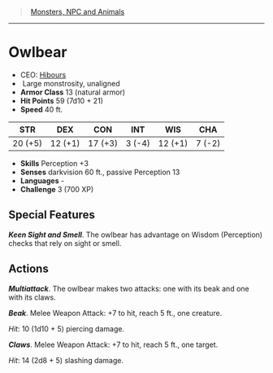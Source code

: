 ﻿---
!MonsterItem
Family: MonsterVO
Type: monstrosity
Size: Large
Alignment: unaligned
ArmorClass: 13 (natural armor)
HitPoints: 59 (7d10 + 21)
Speed: 40 ft.
Strength: 20 (+5)
Dexterity: 12 (+1)
Constitution: 17 (+3)
Intelligence: ' 3 (-4)'
Wisdom: 12 (+1)
Charisma: ' 7 (-2)'
Skills: Perception +3
Senses: darkvision 60 ft., passive Perception 13
Languages: '-'
Challenge: 3 (700 XP)
Id: monsters_vo.md#owlbear
ParentLink: monsters_vo.md#monsters-npc-and-animals
Name: Owlbear
ParentName: Monsters, NPC and Animals
NameLevel: 1
AltName: '[Hibours](hd_monsters_hibours.md)'
Attributes:
  Name: Owlbear
  Markdown: >+
    # <!--Name-->Owlbear<!--/Name-->


    - CEO: <!--AltName-->[Hibours](hd_monsters_hibours.md)<!--/AltName-->

    -  <!--Size-->Large<!--/Size--> <!--Type-->monstrosity<!--/Type-->, <!--Alignment-->unaligned<!--/Alignment-->

    - **Armor Class** <!--ArmorClass-->13 (natural armor)<!--/ArmorClass-->

    - **Hit Points** <!--HitPoints-->59 (7d10 + 21)<!--/HitPoints-->

    - **Speed** <!--Speed-->40 ft.<!--/Speed-->


    |STR|DEX|CON|INT|WIS|CHA|

    |---|---|---|---|---|---|

    |<!--Strength-->20 (+5)<!--/Strength-->|<!--Dexterity-->12 (+1)<!--/Dexterity-->|<!--Constitution-->17 (+3)<!--/Constitution-->|<!--Intelligence--> 3 (-4)<!--/Intelligence-->|<!--Wisdom-->12 (+1)<!--/Wisdom-->|<!--Charisma--> 7 (-2)<!--/Charisma-->|


    - **Skills** <!--Skills-->Perception +3<!--/Skills-->

    - **Senses** <!--Senses-->darkvision 60 ft., passive Perception 13<!--/Senses-->

    - **Languages** <!--Languages-->-<!--/Languages-->

    - **Challenge** <!--Challenge-->3 (700 XP)<!--/Challenge-->


    ## Special Features


    **_Keen Sight and Smell_**. The owlbear has advantage on Wisdom (Perception) checks that rely on sight or smell.


    ## Actions


    **_Multiattack_**. The owlbear makes two attacks: one with its beak and one with its claws.


    **_Beak_**. Melee Weapon Attack: +7 to hit, reach 5 ft., one creature.


    _Hit_: 10 (1d10 + 5) piercing damage.


    **_Claws_**. Melee Weapon Attack: +7 to hit, reach 5 ft., one target.


    _Hit_: 14 (2d8 + 5) slashing damage.

  AltName: '[Hibours](hd_monsters_hibours.md)'
  Size: Large
  Type: monstrosity
  Alignment: unaligned
  ArmorClass: 13 (natural armor)
  HitPoints: 59 (7d10 + 21)
  Speed: 40 ft.
  Strength: 20 (+5)
  Dexterity: 12 (+1)
  Constitution: 17 (+3)
  Intelligence: ' 3 (-4)'
  Wisdom: 12 (+1)
  Charisma: ' 7 (-2)'
  Skills: Perception +3
  Senses: darkvision 60 ft., passive Perception 13
  Languages: '-'
  Challenge: 3 (700 XP)
AttributesDictionary: >+
  Name: Owlbear

  Markdown: >+

    # <!--Name-->Owlbear<!--/Name-->





    - CEO: <!--AltName-->[Hibours](hd_monsters_hibours.md)<!--/AltName-->



    -  <!--Size-->Large<!--/Size--> <!--Type-->monstrosity<!--/Type-->, <!--Alignment-->unaligned<!--/Alignment-->



    - **Armor Class** <!--ArmorClass-->13 (natural armor)<!--/ArmorClass-->



    - **Hit Points** <!--HitPoints-->59 (7d10 + 21)<!--/HitPoints-->



    - **Speed** <!--Speed-->40 ft.<!--/Speed-->





    |STR|DEX|CON|INT|WIS|CHA|



    |---|---|---|---|---|---|



    |<!--Strength-->20 (+5)<!--/Strength-->|<!--Dexterity-->12 (+1)<!--/Dexterity-->|<!--Constitution-->17 (+3)<!--/Constitution-->|<!--Intelligence--> 3 (-4)<!--/Intelligence-->|<!--Wisdom-->12 (+1)<!--/Wisdom-->|<!--Charisma--> 7 (-2)<!--/Charisma-->|





    - **Skills** <!--Skills-->Perception +3<!--/Skills-->



    - **Senses** <!--Senses-->darkvision 60 ft., passive Perception 13<!--/Senses-->



    - **Languages** <!--Languages-->-<!--/Languages-->



    - **Challenge** <!--Challenge-->3 (700 XP)<!--/Challenge-->





    ## Special Features





    **_Keen Sight and Smell_**. The owlbear has advantage on Wisdom (Perception) checks that rely on sight or smell.





    ## Actions





    **_Multiattack_**. The owlbear makes two attacks: one with its beak and one with its claws.





    **_Beak_**. Melee Weapon Attack: +7 to hit, reach 5 ft., one creature.





    _Hit_: 10 (1d10 + 5) piercing damage.





    **_Claws_**. Melee Weapon Attack: +7 to hit, reach 5 ft., one target.





    _Hit_: 14 (2d8 + 5) slashing damage.



  AltName: '[Hibours](hd_monsters_hibours.md)'

  Size: Large

  Type: monstrosity

  Alignment: unaligned

  ArmorClass: 13 (natural armor)

  HitPoints: 59 (7d10 + 21)

  Speed: 40 ft.

  Strength: 20 (+5)

  Dexterity: 12 (+1)

  Constitution: 17 (+3)

  Intelligence: ' 3 (-4)'

  Wisdom: 12 (+1)

  Charisma: ' 7 (-2)'

  Skills: Perception +3

  Senses: darkvision 60 ft., passive Perception 13

  Languages: '-'

  Challenge: 3 (700 XP)

---
> [Monsters, NPC and Animals](srd_monsters.md)

---

# Owlbear

- CEO: [Hibours](hd_monsters_hibours.md)
-  Large monstrosity, unaligned
- **Armor Class** 13 (natural armor)
- **Hit Points** 59 (7d10 + 21)
- **Speed** 40 ft.

|STR|DEX|CON|INT|WIS|CHA|
|---|---|---|---|---|---|
|20 (+5)|12 (+1)|17 (+3)| 3 (-4)|12 (+1)| 7 (-2)|

- **Skills** Perception +3
- **Senses** darkvision 60 ft., passive Perception 13
- **Languages** -
- **Challenge** 3 (700 XP)

## Special Features

**_Keen Sight and Smell_**. The owlbear has advantage on Wisdom (Perception) checks that rely on sight or smell.

## Actions

**_Multiattack_**. The owlbear makes two attacks: one with its beak and one with its claws.

**_Beak_**. Melee Weapon Attack: +7 to hit, reach 5 ft., one creature.

_Hit_: 10 (1d10 + 5) piercing damage.

**_Claws_**. Melee Weapon Attack: +7 to hit, reach 5 ft., one target.

_Hit_: 14 (2d8 + 5) slashing damage.

